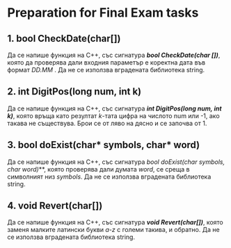 # Preparation for Final Exam tasks

## 1. bool CheckDate(char[])

Да се напише функция на С++, със сигнатура
***bool CheckDate(char [])***, която да проверява дали входния параметър е коректна дата
във формат *DD.MM* . Да не се използва вградената библиотека string.

## 2. int DigitPos(long num, int k)

Да се напише функция на C++, със сигнатура
***int DigitPos(long num, int k)***, която връща като резултат *k*-тата цифра на числото num
или -1, ако такава не съществува. Брои се от ляво на дясно и се започва от 1.

## 3. bool doExist(char* symbols, char* word)

Да се напише функция на C++, със сигнатура
***bool doExist(char* symbols, char* word)***, която проверява дали думата *word*, се среща
в символният низ *symbols*. Да не се използва вградената библиотека string.

## 4. void Revert(char[])

Да се напише функция на C++, със сигнатура
***void Revert(char[])***, която заменя малките латински букви *a-z* с големи такива, и обратно.
Да не се използва вградената библиотека string.
